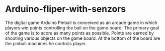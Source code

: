 # Arduino-fliper-with-senzors
The digital game Arduino Pinball is conceived as an arcade game in which players win points controlling the ball on the game board. The primary goal of the game is to score as many points as possible. Points are earned by shooting various objects on the game board. At the bottom of the board are the pinball machines he controls player.
